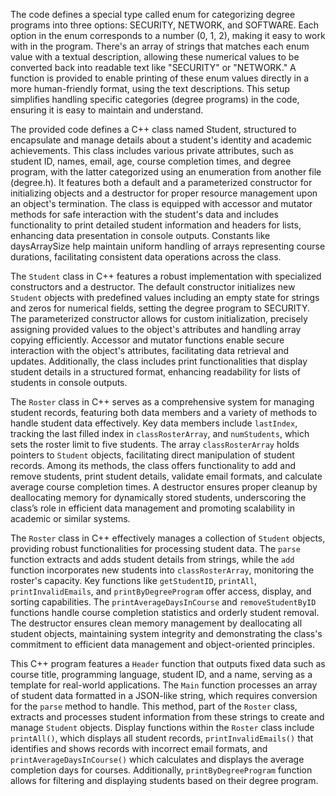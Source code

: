 
The code defines a special type called enum for categorizing degree programs into three options: SECURITY, NETWORK, and SOFTWARE. Each option in the enum corresponds to a number (0, 1, 2), making it easy to work with in the program. There's an array of strings that matches each enum value with a textual description, allowing these numerical values to be converted back into readable text like "SECURITY" or "NETWORK." A function is provided to enable printing of these enum values directly in a more human-friendly format, using the text descriptions. This setup simplifies handling specific categories (degree programs) in the code, ensuring it is easy to maintain and understand.



The provided code defines a C++ class named Student, structured to encapsulate and manage details about a student's identity and academic achievements. This class includes various private attributes, such as student ID, names, email, age, course completion times, and degree program, with the latter categorized using an enumeration from another file (degree.h). It features both a default and a parameterized constructor for initializing objects and a destructor for proper resource management upon an object's termination. The class is equipped with accessor and mutator methods for safe interaction with the student's data and includes functionality to print detailed student information and headers for lists, enhancing data presentation in console outputs. Constants like daysArraySize help maintain uniform handling of arrays representing course durations, facilitating consistent data operations across the class.



The `Student` class in C++ features a robust implementation with specialized constructors and a destructor. The default constructor initializes new `Student` objects with predefined values including an empty state for strings and zeros for numerical fields, setting the degree program to SECURITY. The parameterized constructor allows for custom initialization, precisely assigning provided values to the object's attributes and handling array copying efficiently. Accessor and mutator functions enable secure interaction with the object's attributes, facilitating data retrieval and updates. Additionally, the class includes print functionalities that display student details in a structured format, enhancing readability for lists of students in console outputs.



The `Roster` class in C++ serves as a comprehensive system for managing student records, featuring both data members and a variety of methods to handle student data effectively. Key data members include `lastIndex`, tracking the last filled index in `classRosterArray`, and `numStudents`, which sets the roster limit to five students. The array `classRosterArray` holds pointers to `Student` objects, facilitating direct manipulation of student records. Among its methods, the class offers functionality to add and remove students, print student details, validate email formats, and calculate average course completion times. A destructor ensures proper cleanup by deallocating memory for dynamically stored students, underscoring the class’s role in efficient data management and promoting scalability in academic or similar systems.



The `Roster` class in C++ effectively manages a collection of `Student` objects, providing robust functionalities for processing student data. The `parse` function extracts and adds student details from strings, while the `add` function incorporates new students into `classRosterArray`, monitoring the roster's capacity. Key functions like `getStudentID`, `printAll`, `printInvalidEmails`, and `printByDegreeProgram` offer access, display, and sorting capabilities. The `printAverageDaysInCourse` and `removeStudentByID` functions handle course completion statistics and orderly student removal. The destructor ensures clean memory management by deallocating all student objects, maintaining system integrity and demonstrating the class's commitment to efficient data management and object-oriented principles.




This C++ program features a `Header` function that outputs fixed data such as course title, programming language, student ID, and a name, serving as a template for real-world applications. The `Main` function processes an array of student data formatted in a JSON-like string, which requires conversion for the `parse` method to handle. This method, part of the `Roster` class, extracts and processes student information from these strings to create and manage `Student` objects. Display functions within the `Roster` class include `printAll()`, which displays all student records, `printInvalidEmails()` that identifies and shows records with incorrect email formats, and `printAverageDaysInCourse()` which calculates and displays the average completion days for courses. Additionally, `printByDegreeProgram` function allows for filtering and displaying students based on their degree program.



